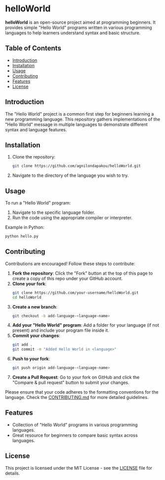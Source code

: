 # helloWorld

**helloWorld** is an open-source project aimed at programming beginners. It provides simple "Hello World" programs written in various programming languages to help learners understand syntax and basic structure.

## Table of Contents
- [Introduction](#introduction)
- [Installation](#installation)
- [Usage](#usage)
- [Contributing](#contributing)
- [Features](#features)
- [License](#license)

## Introduction
The "Hello World" project is a common first step for beginners learning a new programming language. This repository gathers implementations of the "Hello World" message in multiple languages to demonstrate different syntax and language features.

## Installation
1. Clone the repository:
   ```bash
   git clone https://github.com/agnilondapakou/helloWorld.git
   ```
2. Navigate to the directory of the language you wish to try.

## Usage
To run a "Hello World" program:
1. Navigate to the specific language folder.
2. Run the code using the appropriate compiler or interpreter.

Example in Python:
```bash
python hello.py
```

## Contributing

Contributions are encouraged! Follow these steps to contribute:

1. **Fork the repository**: Click the "Fork" button at the top of this page to create a copy of this repo under your GitHub account.
2. **Clone your fork**: 
   ```bash
   git clone https://github.com/your-username/helloWorld.git
   cd helloWorld
   ```
3. **Create a new branch**: 
   ```bash
   git checkout -b add-language-<language-name>
   ```
4. **Add your "Hello World" program**: Add a folder for your language (if not present) and include your program file inside it.
5. **Commit your changes**: 
   ```bash
   git add .
   git commit -m "Added Hello World in <language>"
   ```
6. **Push to your fork**: 
   ```bash
   git push origin add-language-<language-name>
   ```
7. **Create a Pull Request**: Go to your fork on GitHub and click the "Compare & pull request" button to submit your changes.

Please ensure that your code adheres to the formatting conventions for the language. Check the [CONTRIBUTING.md](https://github.com/agnilondapakou/helloWorld/blob/main/CONTRIBUTING.md) for more detailed guidelines.

## Features
- Collection of "Hello World" programs in various programming languages.
- Great resource for beginners to compare basic syntax across languages.

## License
This project is licensed under the MIT License - see the [LICENSE](https://github.com/agnilondapakou/helloWorld/blob/main/LICENSE) file for details.
